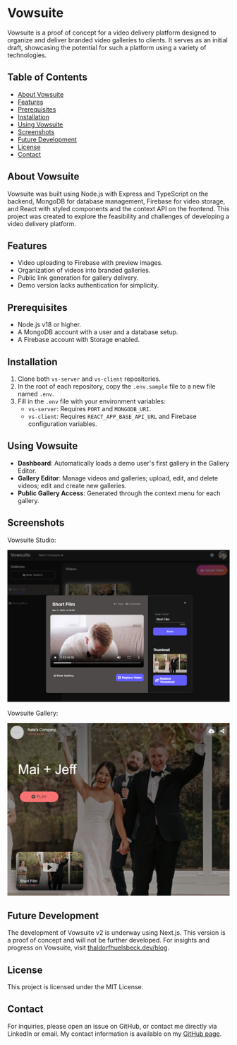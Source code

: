 # Vowsuite

Vowsuite is a proof of concept for a video delivery platform designed to organize and deliver branded video galleries to clients. It serves as an initial draft, showcasing the potential for such a platform using a variety of technologies.

## Table of Contents
- [About Vowsuite](#about-vowsuite)
- [Features](#features)
- [Prerequisites](#prerequisites)
- [Installation](#installation)
- [Using Vowsuite](#using-vowsuite)
- [Screenshots](#screenshots)
- [Future Development](#future-development)
- [License](#license)
- [Contact](#contact)

## About Vowsuite

Vowsuite was built using Node.js with Express and TypeScript on the backend, MongoDB for database management, Firebase for video storage, and React with styled components and the context API on the frontend. This project was created to explore the feasibility and challenges of developing a video delivery platform.

## Features

- Video uploading to Firebase with preview images.
- Organization of videos into branded galleries.
- Public link generation for gallery delivery.
- Demo version lacks authentication for simplicity.

## Prerequisites

- Node.js v18 or higher.
- A MongoDB account with a user and a database setup.
- A Firebase account with Storage enabled.

## Installation

1. Clone both `vs-server` and `vs-client` repositories.
2. In the root of each repository, copy the `.env.sample` file to a new file named `.env`.
3. Fill in the `.env` file with your environment variables:
   - `vs-server`: Requires `PORT` and `MONGODB_URI`.
   - `vs-client`: Requires `REACT_APP_BASE_API_URL` and Firebase configuration variables.

## Using Vowsuite

- **Dashboard**: Automatically loads a demo user's first gallery in the Gallery Editor.
- **Gallery Editor**: Manage videos and galleries; upload, edit, and delete videos; edit and create new galleries.
- **Public Gallery Access**: Generated through the context menu for each gallery.

## Screenshots

Vowsuite Studio:

![Vowsuite Studio](/src/assets/screens/vowsuite-studio.png)

Vowsuite Gallery:

![Vowsuite Gallery](/src/assets/screens/vowsuite-gallery.png)

## Future Development

The development of Vowsuite v2 is underway using Next.js. This version is a proof of concept and will not be further developed. For insights and progress on Vowsuite, visit [thaldorfhuelsbeck.dev/blog](https://thaldorfhuelsbeck.dev/blog).

## License

This project is licensed under the MIT License.

## Contact

For inquiries, please open an issue on GitHub, or contact me directly via LinkedIn or email. My contact information is available on my [GitHub page](https://github.com/austinthaldorfhuelsbeck).
